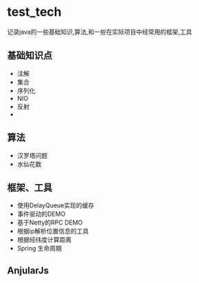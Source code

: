 # test_tech

记录java的一些基础知识,算法,和一些在实际项目中经常用的框架,工具

## 基础知识点
* 注解
* 集合
* 序列化
* NIO
* 反射
* 

## 算法
* 汉罗塔问题
* 水仙花数

## 框架、工具

* 使用DelayQueue实现的缓存
* 事件驱动的DEMO
* 基于Netty的RPC DEMO
* 根据ip解析位置信息的工具
* 根据经纬度计算距离
* Spring 生命周期

## AnjularJs

